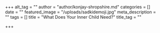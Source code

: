 +++
alt_tag = ""
author = "author/konjay-shropshire.md"
categories = []
date = ""
featured_image = "/uploads/sadkidemoji.jpg"
meta_description = ""
tags = []
title = "What Does Your Inner Child Need?"
title_tag = ""

+++
